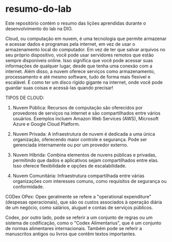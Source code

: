 # resumo-do-lab
Este repositório contém o resumo das lições aprendidas durante o desenvolvimento do lab na DIO.

Cloud, ou computação em nuvem, é uma tecnologia que permite armazenar e acessar dados e programas pela internet, em vez de usar o armazenamento local do computador. Em vez de ter que salvar arquivos no seu próprio dispositivo, você pode usar servidores remotos que estão sempre disponíveis online. Isso significa que você pode acessar suas informações de qualquer lugar, desde que tenha uma conexão com a internet. Além disso, a nuvem oferece serviços como armazenamento, processamento e até mesmo software, tudo de forma mais flexível e escalável. É como ter um disco rígido gigante na internet, onde você pode guardar suas coisas e acessá-las quando precisar!

TIPOS DE CLOUD:

1. Nuvem Pública: Recursos de computação são oferecidos por provedores de serviços na internet e são compartilhados entre vários usuários. Exemplos incluem Amazon Web Services (AWS), Microsoft Azure e Google Cloud Platform.

2. Nuvem Privada: A infraestrutura de nuvem é dedicada a uma única organização, oferecendo maior controle e segurança. Pode ser gerenciada internamente ou por um provedor externo.

3. Nuvem Híbrida: Combina elementos de nuvens públicas e privadas, permitindo que dados e aplicativos sejam compartilhados entre elas. Isso oferece flexibilidade e opções de escalabilidade.

4. Nuvem Comunitária: Infraestrutura compartilhada entre várias organizações com interesses comuns, como requisitos de segurança ou conformidade.


CODex OPex:
Opex geralmente se refere a "operational expenditure" (despesas operacionais), que são os custos associados à operação diária de um negócio, como salários, aluguel e contas de serviços públicos.

Codex, por outro lado, pode se referir a um conjunto de regras ou um sistema de codificação, como o "Codex Alimentarius", que é um conjunto de normas alimentares internacionais. Também pode se referir a manuscritos antigos ou livros que contêm textos importantes.
